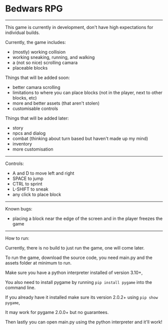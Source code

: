 # Bedwars RPG

---

This game is currently in development, don't have high expectations for individual builds.

Currently, the game includes:

* (mostly) working collision
* working sneaking, running, and walking
* a (not so nice) scrolling camara
* placeable blocks

Things that will be added soon:

* better camara scrolling
* limitations to where you can place blocks (not in the player, next to other blocks, etc)
* more and better assets (that aren't stolen)
* customisable controls

Things that will be added later:

* story
* npcs and dialog
* combat (thinking about turn based but haven't made up my mind)
* inventory
* more customisation

---

Controls:

* A and D to move left and right
* SPACE to jump
* CTRL to sprint
* L-SHIFT to sneak
* any click to place block

---

Known bugs:

* placing a block near the edge of the screen and in the player freezes the game

---

How to run:

Currently, there is no build to just run the game, one will come later.

To run the game, download the source code, you need main.py and the assets folder at minimum to run.

Make sure you have a python interpreter installed of version 3.10+,

You also need to install pygame by running ``pip install pygame`` into the command line.

If you already have it installed make sure its version 2.0.2+ using ``pip show pygame``,

It may work for pygame 2.0.0+ but no guarantees.

Then lastly you can open main.py using the python interpreter and it'll work!
